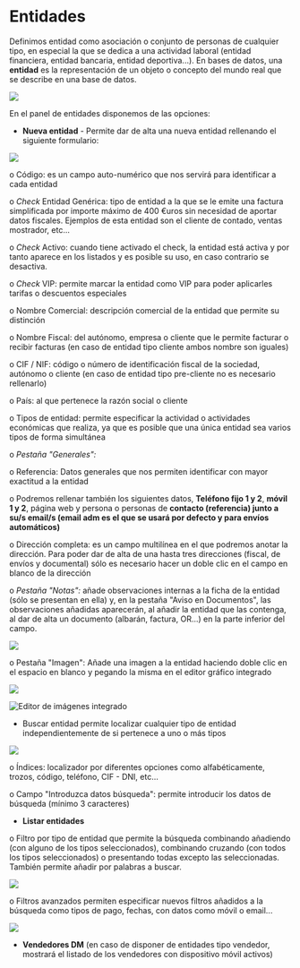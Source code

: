 # Entidades

Definimos entidad como asociación o conjunto de personas de cualquier tipo, en especial la que se dedica a una actividad laboral (entidad financiera, entidad bancaria, entidad deportiva...). En bases de datos, una **entidad** es la representación de un objeto o concepto del mundo real que se describe en una base de datos.

![](<../../.gitbook/assets/image (466).png>)

En el panel de entidades disponemos de las opciones:

* **Nueva entidad** - Permite dar de alta una nueva entidad rellenando el siguiente formulario:

![](<../../.gitbook/assets/image (467).png>)

o Código: es un campo auto-numérico que nos servirá para identificar a cada entidad

o _Check_ Entidad Genérica: tipo de entidad a la que se le emite una factura simplificada por importe máximo de 400 €uros sin necesidad de aportar datos fiscales. Ejemplos de esta entidad son el cliente de contado, ventas mostrador, etc...

o _Check_ Activo: cuando tiene activado el check, la entidad está activa y por tanto aparece en los listados y es posible su uso, en caso contrario se desactiva.

o _Check_ VIP: permite marcar la entidad como VIP para poder aplicarles tarifas o descuentos especiales

o Nombre Comercial: descripción comercial de la entidad que permite su distinción

o Nombre Fiscal: del autónomo, empresa o cliente que le permite facturar o recibir facturas (en caso de entidad tipo cliente ambos nombre son iguales)

o CIF / NIF: código o número de identificación fiscal de la sociedad, autónomo o cliente (en caso de entidad tipo pre-cliente no es necesario rellenarlo)

o País: al que pertenece la razón social o cliente

o Tipos de entidad: permite especificar la actividad o actividades económicas que realiza, ya que es posible que una única entidad sea varios tipos de forma simultánea

o _Pestaña "Generales":_

o Referencia: Datos generales que nos permiten identificar con mayor exactitud a la entidad

o Podremos rellenar también los siguientes datos, **Teléfono fijo 1 y 2**, **móvil 1 y 2**, página web y persona o personas de **contacto (referencia) junto a su/s email/s (email adm es el que se usará por defecto y para envíos automáticos)**

o Dirección completa: es un campo multilínea en el que podremos anotar la dirección. Para poder dar de alta de una hasta tres direcciones (fiscal, de envíos y documental) sólo es necesario hacer un doble clic en el campo en blanco de la dirección

o _Pestaña "Notas":_ añade observaciones internas a la ficha de la entidad (sólo se presentan en ella) y, en la pestaña "Aviso en Documentos", las observaciones añadidas aparecerán, al añadir la entidad que las contenga, al dar de alta un documento (albarán, factura, OR...) en la parte inferior del campo.

![](<../../.gitbook/assets/image (471).png>)

o Pestaña "Imagen": Añade una imagen a la entidad haciendo doble clic en el espacio en blanco y pegando la misma en el editor gráfico integrado

![](<../../.gitbook/assets/image (472).png>)

![Editor de imágenes integrado](<../../.gitbook/assets/image (473).png>)

* Buscar entidad permite localizar cualquier tipo de entidad independientemente de si pertenece a uno o más tipos

![](<../../.gitbook/assets/image (468).png>)

o Índices: localizador por diferentes opciones como alfabéticamente, trozos, código, teléfono, CIF - DNI, etc...

o Campo "Introduzca datos búsqueda": permite introducir los datos de búsqueda (mínimo 3 caracteres)

* **Listar entidades**

o Filtro por tipo de entidad que permite la búsqueda combinando añadiendo (con alguno de los tipos seleccionados), combinando cruzando (con todos los tipos seleccionados) o presentando todas excepto las seleccionadas. También permite añadir por palabras a buscar.

![](<../../.gitbook/assets/image (469).png>)

o Filtros avanzados permiten especificar nuevos filtros añadidos a la búsqueda como tipos de pago, fechas, con datos como móvil o email...

![](<../../.gitbook/assets/image (470).png>)

* **Vendedores DM** (en caso de disponer de entidades tipo vendedor, mostrará el listado de los vendedores con dispositivo móvil activos)
